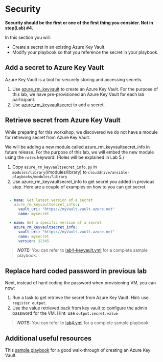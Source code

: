 # Security

**Security should be the first or one of the first thing you consider. Not in step(Lab) #4.**

In this section you will:

- Create a secret in an existing Azure Key Vault.
- Modify your playbook so that you reference the secret in your playbook.

## Add a secret to Azure Key Vault

Azure Key Vault is a tool for securely storing and accessing secrets.

1. Use [azure_rm_keyvault](https://docs.ansible.com/ansible/latest/modules/azure_rm_keyvault_module.html) to create an Azure Key Vault. For the purpose of this lab, we have pre-provisioned an Azure Key Vault for each lab participant.
1. Use [azure_rm_keyvaultsecret](https://docs.ansible.com/ansible/latest/modules/azure_rm_keyvaultsecret_module.html) to add a secret. 

## Retrieve secret from Azure Key Vault

While preparing for this workshop, we discovered we do not have a module for retrieving secret from Azure Key Vault.

We will be adding a new module called azure_rm_keyvaultsecret_info in future release. For the purpose of this lab, we will embed the new module using the `roles` keyword. (Roles will be explained in Lab 5.)

1. Copy `azure_rm_keyvaultsecret_info.py` in `modules/library`(/modules/library) to `clouddrive/ansible-playbooks/modules/library`
2. Use azure_rm_keyvaultsecret_info to get secret you added in previous step. Here are a couple of examples on how to you can get secret.

```yml

  - name: Get latest version of a secret
    azure_rm_keyvaultsecret_info::
      vault_uri: "https://myVault.vault.azure.net"
      name: mysecret

  - name: Get a specific version of a secret
    azure_rm_keyvaultsecret_info:
      vault_uri: "https://myVault.vault.azure.net"
      name: mysecret
      version: 12345
```

> **_NOTE:_** You can refer to [lab4-keyvault.yml](lab4-keyvault.yml) for a complete sample playbook.  

## Replace hard coded password in previous lab

Next, instead of hard coding the password when provisioning VM, you can now:
1. Run a task to get retrieve the secret from Azure Key Vault. Hint: use `register output`.
2. Use the value retrieved back from key vault to configure the admin password for the VM. Hint: use `output.secret.value`

> **_NOTE:_** You can refer to [lab4.yml](lab4.yml) for a complete sample playbook.  


## Additional useful resources

This [sample playbook](https://github.com/Azure-Samples/ansible-playbooks/blob/master/keyvault_create.yml) for a good walk-through of creating an Azure Key Vault.



